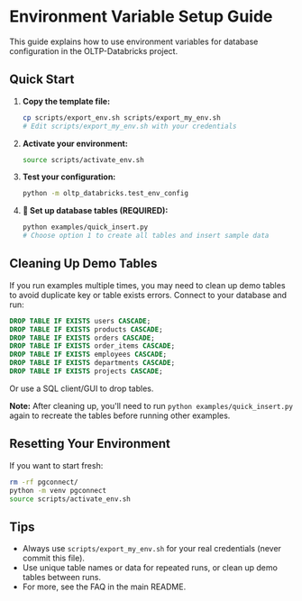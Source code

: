 # Environment Variable Setup Guide

This guide explains how to use environment variables for database configuration in the OLTP-Databricks project.

## Quick Start

1. **Copy the template file:**
   ```bash
   cp scripts/export_env.sh scripts/export_my_env.sh
   # Edit scripts/export_my_env.sh with your credentials
   ```
2. **Activate your environment:**
   ```bash
   source scripts/activate_env.sh
   ```
3. **Test your configuration:**
   ```bash
   python -m oltp_databricks.test_env_config
   ```
4. **🚀 Set up database tables (REQUIRED):**
   ```bash
   python examples/quick_insert.py
   # Choose option 1 to create all tables and insert sample data
   ```

## Cleaning Up Demo Tables

If you run examples multiple times, you may need to clean up demo tables to avoid duplicate key or table exists errors. Connect to your database and run:
```sql
DROP TABLE IF EXISTS users CASCADE;
DROP TABLE IF EXISTS products CASCADE;
DROP TABLE IF EXISTS orders CASCADE;
DROP TABLE IF EXISTS order_items CASCADE;
DROP TABLE IF EXISTS employees CASCADE;
DROP TABLE IF EXISTS departments CASCADE;
DROP TABLE IF EXISTS projects CASCADE;
```
Or use a SQL client/GUI to drop tables.

**Note:** After cleaning up, you'll need to run `python examples/quick_insert.py` again to recreate the tables before running other examples.

## Resetting Your Environment

If you want to start fresh:
```bash
rm -rf pgconnect/
python -m venv pgconnect
source scripts/activate_env.sh
```

## Tips
- Always use `scripts/export_my_env.sh` for your real credentials (never commit this file).
- Use unique table names or data for repeated runs, or clean up demo tables between runs.
- For more, see the FAQ in the main README. 